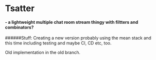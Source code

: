 Tsatter
=======

#### - a lightweight multiple chat room stream thingy with filtters and combinators?



######Stuff:
Creating a new version probably using the mean stack and this time including testing and maybe CI, CD etc, too.

Old implementation in the old branch.
